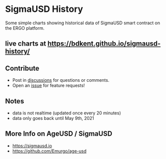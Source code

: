 # SigmaUSD History

Some simple charts showing historical data of SigmaUSD smart contract on the ERGO platform.

## live charts at https://bdkent.github.io/sigmausd-history/

## Contribute

 - Post in [discussions](https://github.com/bdkent/sigmausd-history/discussions) for questions or comments.
 - Open an [issue](https://github.com/bdkent/sigmausd-history/issues) for feature requests!

## Notes
- data is not realtime (updated once every 20 minutes)
- data only goes back until May 9th, 2021

## More Info on AgeUSD / SigmaUSD
- https://sigmausd.io
- https://github.com/Emurgo/age-usd
